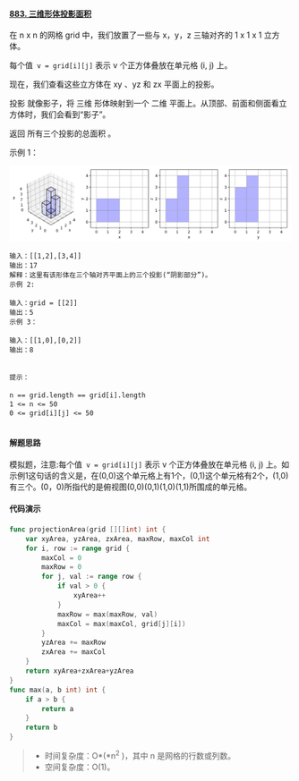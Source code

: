 #### [883. 三维形体投影面积](https://leetcode-cn.com/problems/projection-area-of-3d-shapes/)

在 n x n 的网格 grid 中，我们放置了一些与 x，y，z 三轴对齐的 1 x 1 x 1 立方体。

每个值` v = grid[i][j]` 表示 v 个正方体叠放在单元格 (i, j) 上。

现在，我们查看这些立方体在 xy 、yz 和 zx 平面上的投影。

投影 就像影子，将 三维 形体映射到一个 二维 平面上。从顶部、前面和侧面看立方体时，我们会看到“影子”。

返回 所有三个投影的总面积 。

 

示例 1：

![img](images/shadow.png)

```
输入：[[1,2],[3,4]]
输出：17
解释：这里有该形体在三个轴对齐平面上的三个投影(“阴影部分”)。
示例 2:

输入：grid = [[2]]
输出：5
示例 3：

输入：[[1,0],[0,2]]
输出：8


提示：

n == grid.length == grid[i].length
1 <= n <= 50
0 <= grid[i][j] <= 50


```



#### 解题思路

模拟题，注意:每个值` v = grid[i][j]` 表示 v 个正方体叠放在单元格 (i, j) 上。如示例1这句话的含义是，在(0,0)这个单元格上有1个，(0,1)这个单元格有2个，(1,0)有三个。(0，0)所指代的是俯视图(0,0)(0,1)(1,0)(1,1)所围成的单元格。



#### 代码演示

```go
func projectionArea(grid [][]int) int {
	var xyArea, yzArea, zxArea, maxRow, maxCol int
	for i, row := range grid {
		maxCol = 0
        maxRow = 0
		for j, val := range row {
			if val > 0 {
				xyArea++
			}
			maxRow = max(maxRow, val)
			maxCol = max(maxCol, grid[j][i])
		}
		yzArea += maxRow
		zxArea += maxCol
	}
	return xyArea+zxArea+yzArea
}
func max(a, b int) int {
	if a > b {
		return a
	}
	return b
}
```

> - 时间复杂度：O*(*n<sup>2</sup> )，其中 n 是网格的行数或列数。
> - 空间复杂度：O(1)。